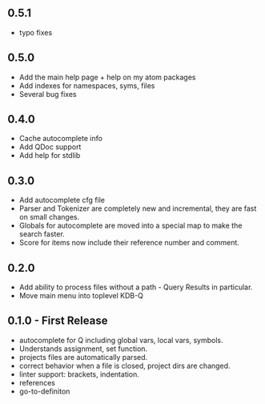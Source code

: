 ## 0.5.1
* typo fixes

## 0.5.0
* Add the main help page + help on my atom packages
* Add indexes for namespaces, syms, files
* Several bug fixes

## 0.4.0
* Cache autocomplete info
* Add QDoc support
* Add help for stdlib

## 0.3.0
* Add autocomplete cfg file
* Parser and Tokenizer are completely new and incremental, they are fast on small changes.
* Globals for autocomplete are moved into a special map to make the search faster.
* Score for items now include their reference number and comment.

## 0.2.0
* Add ability to process files without a path - Query Results in particular.
* Move main menu into toplevel KDB-Q

## 0.1.0 - First Release
* autocomplete for Q including global vars, local vars, symbols.
* Understands assignment, set function.
* projects files are automatically parsed.
* correct behavior when a file is closed, project dirs are changed.
* linter support: brackets, indentation.
* references
* go-to-definiton
